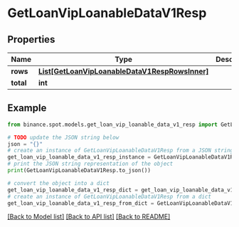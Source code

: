 # GetLoanVipLoanableDataV1Resp


## Properties

Name | Type | Description | Notes
------------ | ------------- | ------------- | -------------
**rows** | [**List[GetLoanVipLoanableDataV1RespRowsInner]**](GetLoanVipLoanableDataV1RespRowsInner.md) |  | [optional] 
**total** | **int** |  | [optional] 

## Example

```python
from binance.spot.models.get_loan_vip_loanable_data_v1_resp import GetLoanVipLoanableDataV1Resp

# TODO update the JSON string below
json = "{}"
# create an instance of GetLoanVipLoanableDataV1Resp from a JSON string
get_loan_vip_loanable_data_v1_resp_instance = GetLoanVipLoanableDataV1Resp.from_json(json)
# print the JSON string representation of the object
print(GetLoanVipLoanableDataV1Resp.to_json())

# convert the object into a dict
get_loan_vip_loanable_data_v1_resp_dict = get_loan_vip_loanable_data_v1_resp_instance.to_dict()
# create an instance of GetLoanVipLoanableDataV1Resp from a dict
get_loan_vip_loanable_data_v1_resp_from_dict = GetLoanVipLoanableDataV1Resp.from_dict(get_loan_vip_loanable_data_v1_resp_dict)
```
[[Back to Model list]](../README.md#documentation-for-models) [[Back to API list]](../README.md#documentation-for-api-endpoints) [[Back to README]](../README.md)


